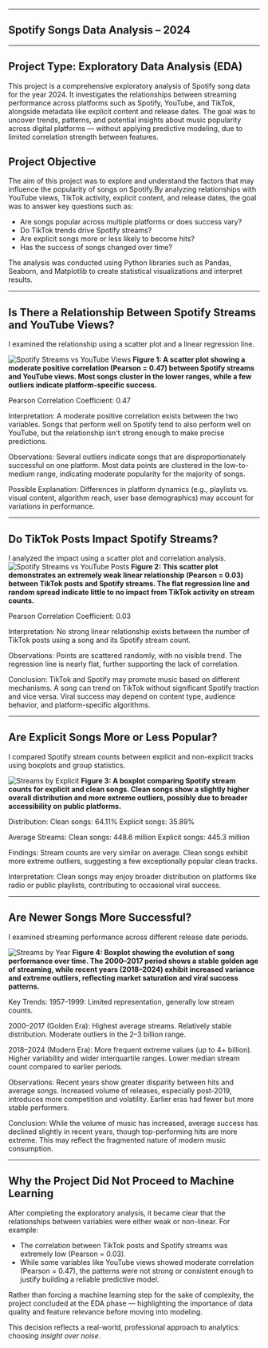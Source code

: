 ----
Spotify Songs Data Analysis – 2024
----
----


Project Type: Exploratory Data Analysis (EDA)
---

This project is a comprehensive exploratory analysis of Spotify song data for the year 2024. It investigates the relationships between streaming performance across platforms such as Spotify, YouTube, and TikTok, alongside metadata like explicit content and release dates. The goal was to uncover trends, patterns, and potential insights about music popularity across digital platforms — without applying predictive modeling, due to limited correlation strength between features.


Project Objective
---

The aim of this project was to explore and understand the factors that may influence the popularity of songs on Spotify.By analyzing relationships with YouTube views, TikTok activity, explicit content, and release dates, the goal was to answer key questions such as:

- Are songs popular across multiple platforms or does success vary?
- Do TikTok trends drive Spotify streams?
- Are explicit songs more or less likely to become hits?
- Has the success of songs changed over time?

The analysis was conducted using Python libraries such as Pandas, Seaborn, and Matplotlib to create statistical visualizations and interpret results.


---
Is There a Relationship Between Spotify Streams and YouTube Views?
---

I examined the relationship using a scatter plot and a linear regression line.

![Spotify Streams vs YouTube Views](./images/Spotify%20Streams%20vs%20YouTube%20Views.png)
**Figure 1: A scatter plot showing a moderate positive correlation (Pearson = 0.47) between Spotify streams and YouTube views. Most songs cluster in the lower ranges, while a few outliers indicate platform-specific success.**



Pearson Correlation Coefficient: 0.47

Interpretation: A moderate positive correlation exists between the two variables. Songs that perform well on Spotify tend to also perform well on YouTube, but the relationship isn't strong enough to make precise predictions.

Observations:
Several outliers indicate songs that are disproportionately successful on one platform.
Most data points are clustered in the low-to-medium range, indicating moderate popularity for the majority of songs.

Possible Explanation:
Differences in platform dynamics (e.g., playlists vs. visual content, algorithm reach, user base demographics) may account for variations in performance.

----
Do TikTok Posts Impact Spotify Streams?
---

I analyzed the impact using a scatter plot and correlation analysis.
![Spotify Streams vs YouTube Posts](images/Spotify%20Streams%20vs%20YouTube%20Posts.png)
**Figure 2: This scatter plot demonstrates an extremely weak linear relationship (Pearson = 0.03) between TikTok posts and Spotify streams. The flat regression line and random spread indicate little to no impact from TikTok activity on stream counts.**


Pearson Correlation Coefficient: 0.03

Interpretation:
No strong linear relationship exists between the number of TikTok posts using a song and its Spotify stream count.

Observations:
Points are scattered randomly, with no visible trend.
The regression line is nearly flat, further supporting the lack of correlation.

Conclusion:
TikTok and Spotify may promote music based on different mechanisms. A song can trend on TikTok without significant Spotify traction and vice versa. Viral success may depend on content type, audience behavior, and platform-specific algorithms.

----
Are Explicit Songs More or Less Popular?
---

I compared Spotify stream counts between explicit and non-explicit tracks using boxplots and group statistics.

![Streams by Explicit](./images/streams_by_explicit.png)
**Figure 3: A boxplot comparing Spotify stream counts for explicit and clean songs. Clean songs show a slightly higher overall distribution and more extreme outliers, possibly due to broader accessibility on public platforms.**



Distribution:
Clean songs: 64.11%
Explicit songs: 35.89%

Average Streams:
Clean songs: 448.6 million
Explicit songs: 445.3 million

Findings:
Stream counts are very similar on average.
Clean songs exhibit more extreme outliers, suggesting a few exceptionally popular clean tracks.

Interpretation:
Clean songs may enjoy broader distribution on platforms like radio or public playlists, contributing to occasional viral success.

---
Are Newer Songs More Successful?
---

I examined streaming performance across different release date periods.

 ![Streams by Year](./images/streams_by_year.png)
**Figure 4: Boxplot showing the evolution of song performance over time. The 2000–2017 period shows a stable golden age of streaming, while recent years (2018–2024) exhibit increased variance and extreme outliers, reflecting market saturation and viral success patterns.**



Key Trends:
1957–1999: Limited representation, generally low stream counts.

2000–2017 (Golden Era):
Highest average streams.
Relatively stable distribution.
Moderate outliers in the 2–3 billion range.

2018–2024 (Modern Era):
More frequent extreme values (up to 4+ billion).
Higher variability and wider interquartile ranges.
Lower median stream count compared to earlier periods.

Observations:
Recent years show greater disparity between hits and average songs.
Increased volume of releases, especially post-2019, introduces more competition and volatility.
Earlier eras had fewer but more stable performers.

Conclusion:
While the volume of music has increased, average success has declined slightly in recent years, though top-performing hits are more extreme. This may reflect the fragmented nature of modern music consumption.

---
Why the Project Did Not Proceed to Machine Learning
---

After completing the exploratory analysis, it became clear that the relationships between variables were either weak or non-linear. For example:
- The correlation between TikTok posts and Spotify streams was extremely low (Pearson = 0.03).
- While some variables like YouTube views showed moderate correlation (Pearson = 0.47), the patterns were not strong or consistent enough to justify building a reliable predictive model.

Rather than forcing a machine learning step for the sake of complexity, the project concluded at the EDA phase — highlighting the importance of data quality and feature relevance before moving into modeling.

This decision reflects a real-world, professional approach to analytics: choosing *insight over noise*.
